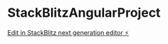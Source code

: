 # StackBlitzAngularProject

[Edit in StackBlitz next generation editor ⚡️](https://stackblitz.com/~/github.com/jericahanna/StackBlitzAngularProject)